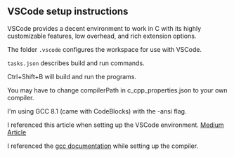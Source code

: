 
## VSCode setup instructions

VSCode provides a decent environment to work in C with its highly customizable features, low overhead, and rich extension options.

The folder `.vscode` configures the workspace for use with VSCode.

`tasks.json` describes build and run commands. 

Ctrl+Shift+B will build and run the programs.

You may have to change compilerPath in c_cpp_properties.json to your own compiler.

I'm using GCC 8.1 (came with CodeBlocks) with the -ansi flag.

I referenced this article when setting up the VSCode environment. [Medium Article](https://medium.com/swlh/simple-vscode-setup-to-develop-c-7830182ee4d8)

I referenced the [gcc documentation](https://gcc.gnu.org/onlinedocs/gcc/Option-Summary.html) while setting up the compiler.

